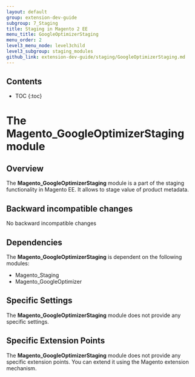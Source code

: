 ```yaml
---
layout: default
group: extension-dev-guide
subgroup: 7_Staging
title: Staging in Magento 2 EE
menu_title: GoogleOptimizerStaging
menu_order: 2
level3_menu_node: level3child
level3_subgroup: staging_modules
github_link: extension-dev-guide/staging/GoogleOptimizerStaging.md
---
```


<h2>Contents</h2>

* TOC
{:toc}

# The Magento_GoogleOptimizerStaging module

## Overview

The **Magento_GoogleOptimizerStaging** module is a part of the staging functionality in Magento EE. It allows to stage value of product metadata.

## Backward incompatible changes
No backward incompatible changes

## Dependencies
The **Magento_GoogleOptimizerStaging** is dependent on the following modules:

- Magento_Staging
- Magento_GoogleOptimizer

## Specific Settings
The **Magento_GoogleOptimizerStaging** module does not provide any specific settings.

## Specific Extension Points
The **Magento_GoogleOptimizerStaging** module does not provide any specific extension points. You can extend it using the Magento extension mechanism.
